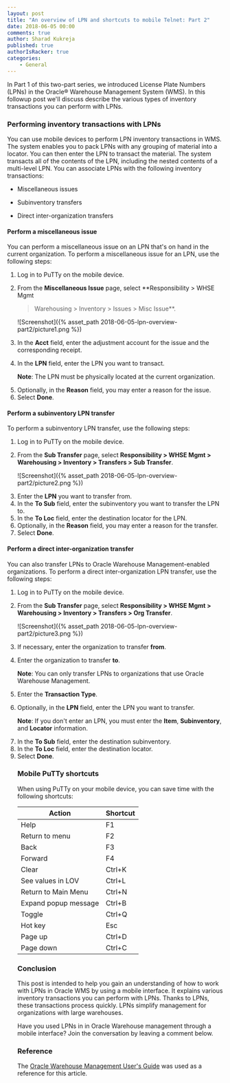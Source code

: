 ```yaml
---
layout: post
title: "An overview of LPN and shortcuts to mobile Telnet: Part 2"
date: 2018-06-05 00:00
comments: true
author: Sharad Kukreja
published: true
authorIsRacker: true
categories:
    - General
---
```


In Part 1 of this two-part series, we introduced License Plate Numbers (LPNs)
in the Oracle&reg; Warehouse Management System (WMS). In this followup post
we'll discuss describe the various types of inventory transactions you can
perform with LPNs.

<!-- more -->

### Performing inventory transactions with LPNs

You can use mobile devices to perform LPN inventory transactions in WMS. The
system enables you to pack LPNs with any grouping of material into a locator.
You can then enter the LPN to transact the material. The system transacts all
of the contents of the LPN, including the nested contents of a multi-level
LPN. You can associate LPNs with the following inventory transactions:

* Miscellaneous issues

* Subinventory transfers

* Direct inter-organization transfers

#### Perform a miscellaneous issue

You can perform a miscellaneous issue on an LPN that's on hand in the current
organization. To perform a miscellaneous issue for an LPN, use the following
steps:

1. Log in to PuTTy on the mobile device.

2. From the **Miscellaneous Issue** page, select **Responsibility > WHSE Mgmt
   > Warehousing > Inventory > Issues > Misc Issue**.

   ![Screenshot]({% asset_path 2018-06-05-lpn-overview-part2/picture1.png %})

<ol start=3>
   <li>In the <b>Acct</b> field, enter the adjustment account for the issue and
   the corresponding receipt.</li>

   <li><p>In the <b>LPN</b> field, enter the LPN you want to transact.</p>

   <p><b>Note</b>: The LPN must be physically located at the current organization.</p></li>

   <li>Optionally, in the <b>Reason</b> field, you may enter a reason for the
   issue.</li>

   <li>Select <b>Done</b>.</li>
</ol>

#### Perform a subinventory LPN transfer

To perform a subinventory LPN transfer, use the following steps:

1. Log in to PuTTy on the mobile device.

2. From the **Sub Transfer** page, select **Responsibility > WHSE Mgmt >
   Warehousing > Inventory > Transfers > Sub Transfer**.

   ![Screenshot]({% asset_path 2018-06-05-lpn-overview-part2/picture2.png %})

<ol start=3>
   <li>Enter the <b>LPN</b> you want to transfer from.</li>

   <li>In the <b>To Sub</b> field, enter the subinventory you want
   to transfer the LPN to.</li>

   <li>In the <b>To Loc</b> field, enter the destination locator for the
   LPN.</li>

   <li>Optionally, in the <b>Reason</b> field, you may enter a reason for the
   transfer.</li>

   <li>Select <b>Done</b>.</li>
</ol>   

#### Perform a direct inter-organization transfer

You can also transfer LPNs to Oracle Warehouse Management-enabled
organizations. To perform a direct inter-organization LPN transfer, use the following steps:

1. Log in to PuTTy on the mobile device.

2. From the **Sub Transfer** page, select **Responsibility > WHSE Mgmt >
   Warehousing > Inventory > Transfers > Org Transfer**.

   ![Screenshot]({% asset_path 2018-06-05-lpn-overview-part2/picture3.png %})

<ol start=3>
   <li>If necessary, enter the organization to transfer <b>from</b>.</li>

   <li><p>Enter the organization to transfer <b>to</b>.</p>

   <p><b>Note</b>: You can only transfer LPNs to organizations that use Oracle Warehouse Management.</p></li>

   <li>Enter the <b>Transaction Type</b>.</li>

   <li><p>Optionally, in the <b>LPN</b> field, enter the LPN you want to
   transfer.</p>

   <p><b>Note</b>: If you don't enter an LPN, you must enter the <b>Item</b>,
   <b>Subinventory</b>, and <b>Locator</b> information.</p></li>

   <li>In the <b>To Sub</b> field, enter the destination subinventory.</li>

   <li>In the <b>To Loc</b> field, enter the destination locator.</li>

   <li>Select <b>Done</b>.</li>

### Mobile PuTTy shortcuts

When using PuTTy on your mobile device, you can save time with the following
shortcuts:

| Action | Shortcut |
|----------------------|--------|
| Help | F1 |
| Return to menu | F2 |
| Back | F3 |
| Forward | F4 |
| Clear | Ctrl+K |
| See values in LOV | Ctrl+L |
| Return to Main Menu | Ctrl+N |
| Expand popup message | Ctrl+B |
| Toggle | Ctrl+Q |
| Hot key | Esc |
| Page up | Ctrl+D |
| Page down | Ctrl+C |

### Conclusion

This post is intended to help you gain an understanding of
how to work with LPNs in Oracle WMS by using a mobile interface. It explains
various inventory transactions you can perform with LPNs. Thanks to LPNs,
these transactions process quickly. LPNs simplify management for organizations
with large warehouses.

Have you used LPNs in in Oracle Warehouse management through a mobile
interface? Join the conversation by leaving a comment below.

### Reference

The [Oracle Warehouse Management User's
Guide](https://docs.oracle.com/cd/E18727_01/doc.121/e13433/T211976T321834.htm)
was used as a reference for this article.
